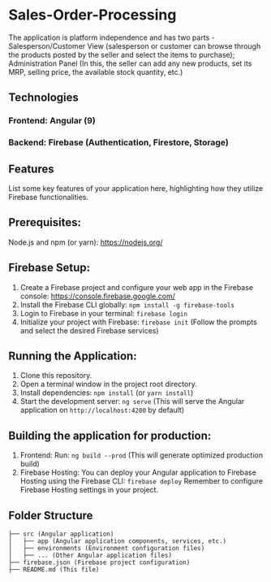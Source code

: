 # Sales-Order-Processing
The application is platform independence and has two parts - Salesperson/Customer View (salesperson or customer can browse through the products posted by the seller and select the items to purchase); Administration Panel (In this, the seller can add any new products, set its MRP, selling price, the available stock quantity, etc.)

## Technologies
### Frontend: Angular (9)
### Backend: Firebase (Authentication, Firestore, Storage)

## Features

List some key features of your application here, highlighting how they utilize Firebase functionalities.

## Prerequisites:

Node.js and npm (or yarn): https://nodejs.org/

## Firebase Setup:

1. Create a Firebase project and configure your web app in the Firebase console: https://console.firebase.google.com/
2. Install the Firebase CLI globally: ```npm install -g firebase-tools```
3. Login to Firebase in your terminal: ```firebase login```
4. Initialize your project with Firebase: ```firebase init``` (Follow the prompts and select the desired Firebase services)

## Running the Application:

1. Clone this repository.
2. Open a terminal window in the project root directory.
3. Install dependencies: ```npm install``` (or ```yarn install```)
4. Start the development server: ```ng serve``` (This will serve the Angular application on ```http://localhost:4200``` by default)

## Building the application for production:

1. Frontend:
Run: ```ng build --prod``` (This will generate optimized production build)
2. Firebase Hosting:
You can deploy your Angular application to Firebase Hosting using the Firebase CLI: ```firebase deploy```
Remember to configure Firebase Hosting settings in your project.

## Folder Structure

```
├── src (Angular application)
│   ├── app (Angular application components, services, etc.)
│   ├── environments (Environment configuration files)
│   ├── ... (Other Angular application files)
├── firebase.json (Firebase project configuration)
├── README.md (This file)
```